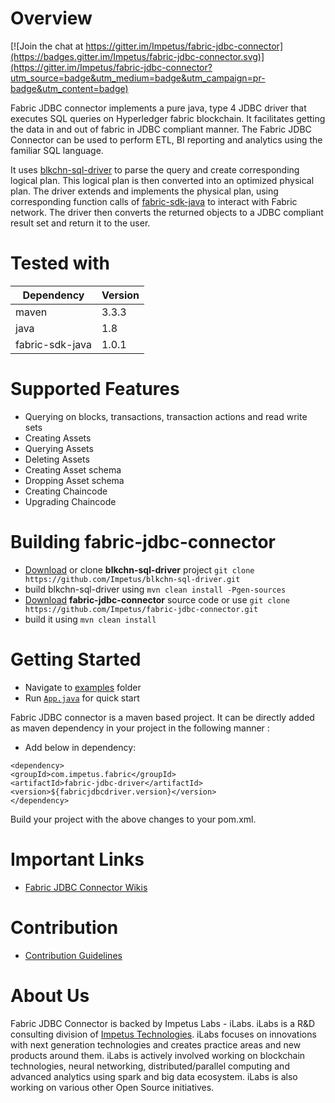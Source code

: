  
 
Overview 
========= 
[![Join the chat at https://gitter.im/Impetus/fabric-jdbc-connector](https://badges.gitter.im/Impetus/fabric-jdbc-connector.svg)](https://gitter.im/Impetus/fabric-jdbc-connector?utm_source=badge&utm_medium=badge&utm_campaign=pr-badge&utm_content=badge) 
 
Fabric JDBC connector implements a pure java, type 4 JDBC driver that executes SQL queries on Hyperledger fabric blockchain. It facilitates getting the data in and out of fabric in JDBC compliant manner. The Fabric JDBC Connector can be used to perform ETL, BI reporting and analytics using the familiar SQL language.  
 
It uses [blkchn-sql-driver](https://github.com/Impetus/blkchn-sql-driver) to parse the query and create corresponding logical plan. This logical plan is then converted into an optimized physical plan. The driver extends and implements the physical plan, using corresponding function calls of [fabric-sdk-java](https://github.com/hyperledger/fabric-sdk-java) to interact with Fabric network. The driver then converts the returned objects to a JDBC compliant result set and return it to the user. 
 
 

# Tested with
| Dependency | Version |
|---|---|
| maven | 3.3.3 |
|java | 1.8 |
|fabric-sdk-java | 1.0.1 |
 

Supported Features  
=============== 

- Querying on blocks, transactions, transaction actions and read write sets
- Creating Assets
- Querying Assets 
- Deleting Assets
- Creating Asset schema
- Dropping Asset schema  
- Creating Chaincode
- Upgrading Chaincode

Building fabric-jdbc-connector
==========================
- [Download](https://github.com/Impetus/blkchn-sql-driver/archive/master.zip) or clone <b>blkchn-sql-driver</b> project `git clone https://github.com/Impetus/blkchn-sql-driver.git`
- build blkchn-sql-driver using `mvn clean install -Pgen-sources`
- [Download](https://github.com/Impetus/fabric-jdbc-connector/archive/master.zip) <b>fabric-jdbc-connector</b> source code or use `git clone https://github.com/Impetus/fabric-jdbc-connector.git` 
- build it using `mvn clean install` 

Getting Started 
===============  


- Navigate to [examples](https://github.com/Impetus/fabric-jdbc-connector/tree/master/fabric-jdbc-examples) folder 
- Run [`App.java`](https://github.com/Impetus/fabric-jdbc-connector/blob/master/fabric-jdbc-examples/src/main/java/com/impetus/fabric/example/App.java) for quick start 
 
 
Fabric JDBC connector is a maven based project. It can be directly added as maven dependency in your project in the following manner : 
  
  
* Add below in dependency: 
  
``` 
<dependency> 
<groupId>com.impetus.fabric</groupId> 
<artifactId>fabric-jdbc-driver</artifactId> 
<version>${fabricjdbcdriver.version}</version> 
</dependency> 
``` 
 
Build your project with the above changes to your pom.xml. 
 
 
Important Links 
=============== 
* [Fabric JDBC Connector Wikis](https://github.com/Impetus/fabric-jdbc-connector/wiki) 
 
  
 
Contribution 
============ 
* [Contribution Guidelines](https://github.com/Impetus/fabric-jdbc-connector/blob/master/CONTRIBUTING.md) 
 
About Us 
======== 
Fabric JDBC Connector is backed by Impetus Labs - iLabs. iLabs is a R&D consulting division of [Impetus Technologies](http://www.impetus.com). iLabs focuses on innovations with next generation technologies and creates practice areas and new products around them. iLabs is actively involved working on blockchain technologies, neural networking, distributed/parallel computing and advanced analytics using spark and big data ecosystem. iLabs is also working on various other Open Source initiatives. 
 
 
